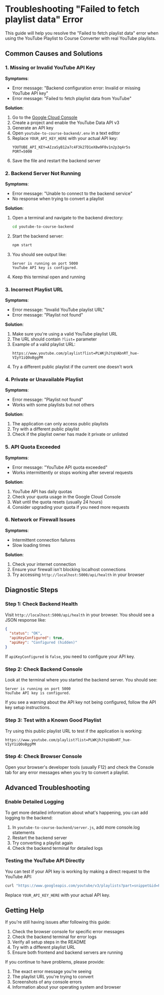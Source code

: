 # Troubleshooting "Failed to fetch playlist data" Error

This guide will help you resolve the "Failed to fetch playlist data" error when using the YouTube Playlist to Course Converter with real YouTube playlists.

## Common Causes and Solutions

### 1. Missing or Invalid YouTube API Key

**Symptoms**: 
- Error message: "Backend configuration error: Invalid or missing YouTube API key"
- Error message: "Failed to fetch playlist data from YouTube"

**Solution**:
1. Go to the [Google Cloud Console](https://console.cloud.google.com/)
2. Create a project and enable the YouTube Data API v3
3. Generate an API key
4. Open `youtube-to-course-backend/.env` in a text editor
5. Replace `YOUR_API_KEY_HERE` with your actual API key:
   ```
   YOUTUBE_API_KEY=AIzaSyB12a7c4F3k27D1eX8w9F0v1n2p3q4r5s
   PORT=5000
   ```
6. Save the file and restart the backend server

### 2. Backend Server Not Running

**Symptoms**:
- Error message: "Unable to connect to the backend service"
- No response when trying to convert a playlist

**Solution**:
1. Open a terminal and navigate to the backend directory:
   ```bash
   cd youtube-to-course-backend
   ```
2. Start the backend server:
   ```bash
   npm start
   ```
3. You should see output like:
   ```
   Server is running on port 5000
   YouTube API key is configured.
   ```
4. Keep this terminal open and running

### 3. Incorrect Playlist URL

**Symptoms**:
- Error message: "Invalid YouTube playlist URL"
- Error message: "Playlist not found"

**Solution**:
1. Make sure you're using a valid YouTube playlist URL
2. The URL should contain `?list=` parameter
3. Example of a valid playlist URL:
   ```
   https://www.youtube.com/playlist?list=PLWKjhJtqVAbnRT_hue-VIyY1iQ0oBggPM
   ```
4. Try a different public playlist if the current one doesn't work

### 4. Private or Unavailable Playlist

**Symptoms**:
- Error message: "Playlist not found"
- Works with some playlists but not others

**Solution**:
1. The application can only access public playlists
2. Try with a different public playlist
3. Check if the playlist owner has made it private or unlisted

### 5. API Quota Exceeded

**Symptoms**:
- Error message: "YouTube API quota exceeded"
- Works intermittently or stops working after several requests

**Solution**:
1. YouTube API has daily quotas
2. Check your quota usage in the Google Cloud Console
3. Wait until the quota resets (usually 24 hours)
4. Consider upgrading your quota if you need more requests

### 6. Network or Firewall Issues

**Symptoms**:
- Intermittent connection failures
- Slow loading times

**Solution**:
1. Check your internet connection
2. Ensure your firewall isn't blocking localhost connections
3. Try accessing `http://localhost:5000/api/health` in your browser

## Diagnostic Steps

### Step 1: Check Backend Health

Visit `http://localhost:5000/api/health` in your browser. You should see a JSON response like:
```json
{
  "status": "OK",
  "apiKeyConfigured": true,
  "apiKey": "Configured (hidden)"
}
```

If `apiKeyConfigured` is `false`, you need to configure your API key.

### Step 2: Check Backend Console

Look at the terminal where you started the backend server. You should see:
```
Server is running on port 5000
YouTube API key is configured.
```

If you see a warning about the API key not being configured, follow the API key setup instructions.

### Step 3: Test with a Known Good Playlist

Try using this public playlist URL to test if the application is working:
```
https://www.youtube.com/playlist?list=PLWKjhJtqVAbnRT_hue-VIyY1iQ0oBggPM
```

### Step 4: Check Browser Console

Open your browser's developer tools (usually F12) and check the Console tab for any error messages when you try to convert a playlist.

## Advanced Troubleshooting

### Enable Detailed Logging

To get more detailed information about what's happening, you can add logging to the backend:

1. In `youtube-to-course-backend/server.js`, add more console.log statements
2. Restart the backend server
3. Try converting a playlist again
4. Check the backend terminal for detailed logs

### Testing the YouTube API Directly

You can test if your API key is working by making a direct request to the YouTube API:

```bash
curl "https://www.googleapis.com/youtube/v3/playlists?part=snippet&id=PLWKjhJtqVAbnRT_hue-VIyY1iQ0oBggPM&key=YOUR_API_KEY_HERE"
```

Replace `YOUR_API_KEY_HERE` with your actual API key.

## Getting Help

If you're still having issues after following this guide:

1. Check the browser console for specific error messages
2. Check the backend terminal for error logs
3. Verify all setup steps in the README
4. Try with a different playlist URL
5. Ensure both frontend and backend servers are running

If you continue to have problems, please provide:
1. The exact error message you're seeing
2. The playlist URL you're trying to convert
3. Screenshots of any console errors
4. Information about your operating system and browser